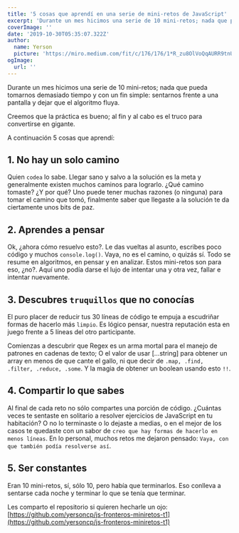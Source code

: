 ```yaml
---
title: '5 cosas que aprendí en una serie de mini-retos de JavaScript'
excerpt: 'Durante un mes hicimos una serie de 10 mini-retos; nada que pueda tomarnos demasiado tiempo y con un fin simple: sentarnos frente a una pantalla negra y dejar que el algoritmo fluya.'
coverImage: ''
date: '2019-10-30T05:35:07.322Z'
author:
  name: Yerson
  picture: 'https://miro.medium.com/fit/c/176/176/1*R_zu8OlVoQqAURR9tnUl8A.png'
ogImage:
  url: ''
---
```


Durante un mes hicimos una serie de 10 mini-retos; nada que pueda tomarnos demasiado tiempo y con un fin simple: sentarnos frente a una pantalla y dejar que el algoritmo fluya.

Creemos que la práctica es bueno; al fin y al cabo es el truco para convertirse en gigante.

A continuación 5 cosas que aprendí:

## 1. No hay un solo camino

Quien `codea` lo sabe. Llegar sano y salvo a la solución es la meta y generalmente existen muchos caminos para lograrlo. ¿Qué camino tomaste? ¿Y por qué? Uno puede tener muchas razones (o ninguna) para tomar el camino que tomó, finalmente saber que llegaste a la solución te da ciertamente unos bits de paz.

## 2. Aprendes a pensar

Ok, ¿ahora cómo resuelvo esto?. Le das vueltas al asunto, escribes poco código y muchos `console.log()`. Vaya, no es el camino, o quizás sí. Todo se resume en algoritmos, en pensar y en analizar. Estos mini-retos son para eso, ¿no?. Aquí uno podía darse el lujo de intentar una y otra vez, fallar e intentar nuevamente.

## 3. Descubres `truquillos` que no conocías

El puro placer de reducir tus 30 líneas de código te empuja a escudriñar formas de hacerlo más `limpio`. Es lógico pensar, nuestra reputación esta en juego frente a 5 líneas del otro participante.

Comienzas a descubrir que Regex es un arma mortal para el manejo de patrones en cadenas de texto; O el valor de usar […string] para obtener un array en menos de que cante el gallo, ni que decir de `.map, .find, .filter, .reduce, .some`. Y la magia de obtener un boolean usando esto `!!`.

## 4. Compartir lo que sabes
Al final de cada reto no sólo compartes una porción de código. ¿Cuántas veces te sentaste en solitario a resolver ejercicios de JavaScript en tu habitación? O no lo terminaste o lo dejaste a medias, o en el mejor de los casos te quedaste con un sabor de `creo que hay formas de hacerlo en menos líneas`. En lo personal, muchos retos me dejaron pensado: `Vaya, con que también podía resolverse así`.

## 5. Ser constantes
Eran 10 mini-retos, sí, sólo 10, pero había que terminarlos. Eso conlleva a sentarse cada noche y terminar lo que se tenía que terminar.

Les comparto el repositorio si quieren hecharle un ojo:
[https://github.com/yersoncp/js-fronteros-miniretos-t1](https://github.com/yersoncp/js-fronteros-miniretos-t1)